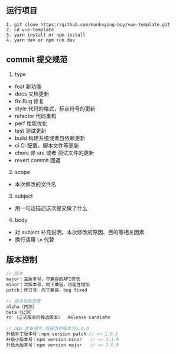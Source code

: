 ## 运行项目
```
1. git clone https://github.com/monkeying-boy/vue-template.git
2. cd vue-template
3. yarn install or npm install
4. yarn dev or npm run dev
```

## commit 提交规范
1. type
  - feat 新功能
  - docs 文档更新
  - fix Bug 修复
  - style 代码的格式，标点符号的更新
  - refactor 代码重构
  - perf 性能优化
  - test 测试更新
  - build 构建系统或者包依赖更新
  - ci CI 配置，脚本文件等更新
  - chore 非 src 或者 测试文件的更新
  - revert commit 回退
2. scope
  - 本次修改的文件名
3. subject
  - 用一句话描述这次提交做了什么
4. body
  - 对 subject 补充说明，本次修改的原因、目的等相关因素
  - 换行请用 `\n` 代替



## 版本控制
```js
// 版本
major：主版本号，不兼容的API修改
minor：次版本号，向下兼容，功能性增加
patch：修订号，向下兼容，bug fixed
 
// 版本发布进度
alpha（内测）
beta（公测）
rc （正式版本的候选版本）  Release Candiate
 
// npm 发布指令 假设当前版本为1.0.0
升级补丁版本号：npm version patch // => 1.0.1
升级小版本号：npm version minor   // => 1.1.0
升级大版本号：npm version major   // => 2.0.0
```
